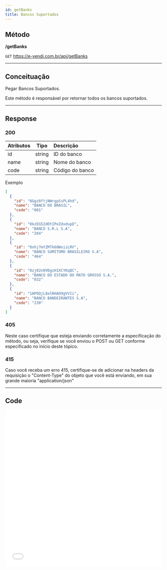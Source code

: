 ```yaml
---
id: getBanks
title: Bancos Suportados
---
```


## Método

**/getBanks**

`GET` https://e-vendi.com.br/api/getBanks

---

## Conceituação

Pegar Bancos Suportados.

Este método é responsável por retornar todos os bancos suportados.

---

## Response

### 200

| Atributos |  Tipo  | Descrição       |
| :-------- | :----: | :-------------- |
| id        | string | ID do banco     |
| name      | string | Nome do banco   |
| code      | string | Código do banco |

Exemplo

```json
[
  {
    "id": "0Ggz8ftjNWrgpSsPL4hd",
    "name": "BANCO DO BRASIL",
    "code": "001"
  },
  {
    "id": "0kzEG52dOtIPeZdxdupD",
    "name": "BANCO S.R.L S.A",
    "code": "204"
  },
  {
    "id": "0xhj7mYZM7k68WxiiLRV",
    "name": "BANCO SUMITOMO BRASILEIRO S.A",
    "code": "464"
  },
  {
    "id": "0zj02n0VDgzH1XCYKqQC",
    "name": "BANCO DO ESTADO DO MATO GROSSO S.A.",
    "code": "032"
  },
  {
    "id": "1APOQjL8alRHAO9gVVIi",
    "name": "BANCO BANDEIRANTES S.A",
    "code": "230"
  }
]
```

### 405

Neste caso certifique que esteja enviando corretamente a especificação do método, ou seja, verifique se você enviou o POST ou GET conforme especificado no início deste tópico.

### 415

Caso você receba um erro 415, certifique-se de adicionar na headers da requisição o "Content-Type" do objeto que você está enviando, em sua grande maioria "application/json"

---

## Code

<iframe src="//api.apiembed.com/?source=https://raw.githubusercontent.com/e-vendi/e-vendi-docs/main/json-examples/checkDomain.json" frameborder="0" scrolling="no" width="100%" height="500px" seamless></iframe>
